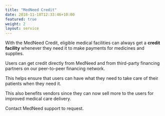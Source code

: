 ```yaml
---
title: "MedNeed Credit"
date: 2018-11-18T12:33:46+10:00
featured: true
weight: 2
layout: service
---
```


With the MedNeed Credit, eligible medical facilities can always get a **credit facility** whenever they need it to make payments for medicines and supplies.

Users can get credit directly from MedNeed and from third-party financing partners on our peer-to-peer financing network.

This helps ensure that users can have what they need to take care of their patients when they need it.

This also benefits vendors since they can now sell more to the users for improved medical care delivery.

Contact MedNeed support to request.


